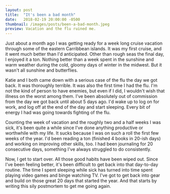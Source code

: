 ```yaml
---
layout: post
title:  "It's been a bad month"
date:   2018-02-19 20:00:00 -0500
thumbnail: /images/posts/been-a-bad-month.jpeg
preview: Vacation and the flu ruined me.
---
```

Just about a month ago I was getting ready for a week long cruise vacation through some of the eastern Carribbean islands. It was my first cruise, and it went much better than I'd anticipated. Other than rough seas the final day, I enjoyed it a ton. Nothing better than a week spent in the sunshine and warm weather during the cold, gloomy days of winter in the midwest. But it wasn't all sunshine and butterflies.

Katie and I both came down with a serious case of the flu the day we got back. It was thoroughly terrible. It was also the first time I had the flu. I'm not the kind of person to have enemies, but even if I did, I wouldn't wish that illness on the worst among them. I've been absolutely out of commission from the day we got back until about 5 days ago. I'd wake up to log on for work, and log off at the end of the day and start sleeping. Every bit of energy I had was going towards fighting of the flu.

 Counting the week of vacation and the roughly two and a half weeks I was sick, it's been quite a while since I've done anything productive or worthwhile with my life. It sucks because I was on such a roll the first few weeks of the year. I'd been reading a ton (finished 4 books in 20-ish days) and working on improving other skills, too. I had been journaling for 20 consecutive days, something I've always struggled to do consistently.

 Now, I get to start over. All those good habits have been wiped out. Since I've been feeling better, it's been difficult to get back into that day-to-day routine. The time I spent sleeping while sick has turned into time spent playing video games and binge watching TV. I've got to get back into gear and build on those great 20 days that started the year. And that starts by writing this sily postmortem to get me going again.